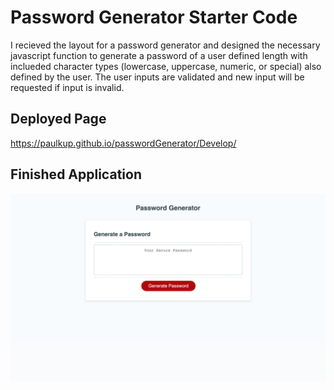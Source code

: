 # Password Generator Starter Code
I recieved the layout for a password generator and designed the necessary javascript function to generate a password of a user defined length with inclueded character types (lowercase, uppercase, numeric, or special) also defined by the user.  The user inputs are validated and new input will be requested if input is invalid.

## Deployed Page
https://paulkup.github.io/passwordGenerator/Develop/
## Finished Application
![screenshot of webpage](./Develop/finishedApp.png)